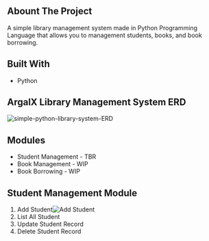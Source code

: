## Abount The Project
A simple library management system made in Python Programming Language that allows you to management students, books, and book borrowing.

## Built With
- Python

## ArgalX Library Management System ERD
![simple-python-library-system-ERD](https://github.com/argalx/simple-python-library-management-system/assets/31496662/26ddb7ae-07b8-4216-8995-edf337fe9294)

## Modules
- Student Management - TBR
- Book Management - WIP
- Book Borrowing - WIP

## Student Management Module

1. Add Student![Add Student](https://github.com/argalx/simple-python-library-management-system/assets/31496662/e9d9a3fc-7c53-4cb1-92c0-c411ce4dce1d)
2. List All Student
3. Update Student Record
4. Delete Student Record